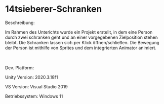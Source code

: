 # 14tsieberer-Schranken
Beschreibung:

Im Rahmen des Unterichts wurde ein Projekt erstellt, in dem eine Person durch zwei schranken geht und an einer vorgegebenen Zielposition stehen bleibt. Die
Schranken lassen sich per Klick öffnen/schließen. Die Bewegung der Person ist mithilfe von Sprites und dem integrierten Animator animiert.

<br></br>
Dev. Platform:

Unity Version: 2020.3.18f1

VS Version: Visual Studio 2019

Betriebssystem: Windows 11
